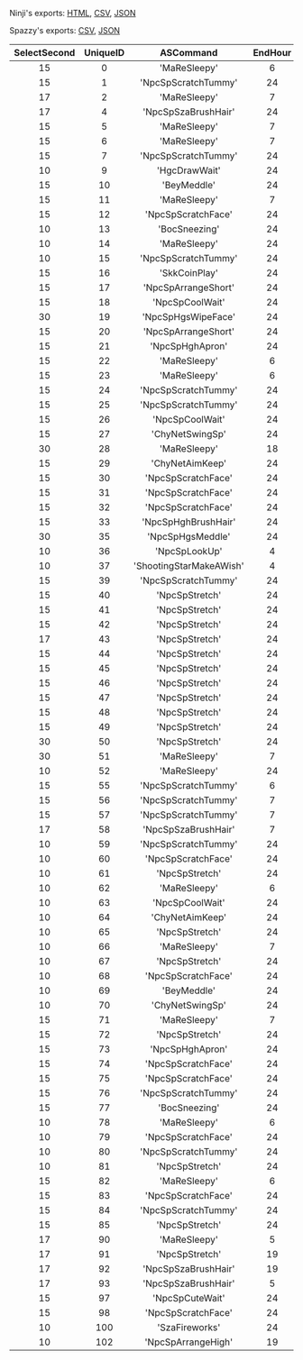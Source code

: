 Ninji's exports: [HTML](https://wuffs.org/acnh/bcsv_140/html/NpcSpServiceMotionRandom.html), [CSV](https://wuffs.org/acnh/bcsv_140/csv/NpcSpServiceMotionRandom.csv), [JSON](https://wuffs.org/acnh/bcsv_140/json/NpcSpServiceMotionRandom.json)

Spazzy's exports: [CSV](https://github.com/McSpazzy/acnh-csv/blob/master/NpcSpServiceMotionRandom.csv), [JSON](https://github.com/McSpazzy/acnh-json/blob/master/NpcSpServiceMotionRandom.json)

| SelectSecond | UniqueID | ASCommand | EndHour | Label | SelectRate | StartHour | Type |
|:--:|:--:|:--:|:--:|:--:|:--:|:--:|:--:|
| 15 | 0 | 'MaReSleepy' | 6 | 'rco' | 20 | 21 | 0 | 
| 15 | 1 | 'NpcSpScratchTummy' | 24 | 'rco' | 50 | 0 | 0 | 
| 17 | 2 | 'MaReSleepy' | 7 | 'sza' | 20 | 20 | 8 | 
| 17 | 4 | 'NpcSpSzaBrushHair' | 24 | 'sza' | 30 | 0 | 8 | 
| 15 | 5 | 'MaReSleepy' | 7 | 'dod' | 20 | 22 | 4 | 
| 15 | 6 | 'MaReSleepy' | 7 | 'doc' | 20 | 22 | 5 | 
| 15 | 7 | 'NpcSpScratchTummy' | 24 | 'doc' | 50 | 0 | 5 | 
| 10 | 9 | 'HgcDrawWait' | 24 | 'hgc' | 80 | 0 | 1 | 
| 15 | 10 | 'BeyMeddle' | 24 | 'bey' | 50 | 0 | 7 | 
| 15 | 11 | 'MaReSleepy' | 7 | 'bey' | 20 | 19 | 7 | 
| 15 | 12 | 'NpcSpScratchFace' | 24 | 'bey' | 50 | 0 | 7 | 
| 10 | 13 | 'BocSneezing' | 24 | 'boc' | 80 | 0 | 0 | 
| 10 | 14 | 'MaReSleepy' | 24 | 'cml' | 80 | 0 | 0 | 
| 10 | 15 | 'NpcSpScratchTummy' | 24 | 'cml' | 80 | 0 | 0 | 
| 15 | 16 | 'SkkCoinPlay' | 24 | 'skk' | 50 | 0 | 1 | 
| 15 | 17 | 'NpcSpArrangeShort' | 24 | 'skk' | 50 | 0 | 1 | 
| 15 | 18 | 'NpcSpCoolWait' | 24 | 'skk' | 50 | 0 | 1 | 
| 30 | 19 | 'NpcSpHgsWipeFace' | 24 | 'hgs' | 70 | 0 | 3 | 
| 15 | 20 | 'NpcSpArrangeShort' | 24 | 'hgh' | 50 | 0 | 1 | 
| 15 | 21 | 'NpcSpHghApron' | 24 | 'hgh' | 50 | 0 | 0 | 
| 15 | 22 | 'MaReSleepy' | 6 | 'rcm' | 20 | 20 | 0 | 
| 15 | 23 | 'MaReSleepy' | 6 | 'rct' | 20 | 20 | 8 | 
| 15 | 24 | 'NpcSpScratchTummy' | 24 | 'rcm' | 50 | 0 | 0 | 
| 15 | 25 | 'NpcSpScratchTummy' | 24 | 'rct' | 50 | 0 | 8 | 
| 15 | 26 | 'NpcSpCoolWait' | 24 | 'chy' | 50 | 0 | 7 | 
| 15 | 27 | 'ChyNetSwingSp' | 24 | 'chy' | 50 | 0 | 7 | 
| 30 | 28 | 'MaReSleepy' | 18 | 'owl' | 20 | 5 | 2 | 
| 15 | 29 | 'ChyNetAimKeep' | 24 | 'chy' | 50 | 0 | 7 | 
| 15 | 30 | 'NpcSpScratchFace' | 24 | 'skk' | 50 | 0 | 1 | 
| 15 | 31 | 'NpcSpScratchFace' | 24 | 'rct' | 50 | 0 | 8 | 
| 15 | 32 | 'NpcSpScratchFace' | 24 | 'rcm' | 50 | 0 | 0 | 
| 15 | 33 | 'NpcSpHghBrushHair' | 24 | 'hgh' | 50 | 0 | 0 | 
| 30 | 35 | 'NpcSpHgsMeddle' | 24 | 'hgs' | 70 | 0 | 3 | 
| 10 | 36 | 'NpcSpLookUp' | 4 | 'ows' | 80 | 19 | 1 | 
| 10 | 37 | 'ShootingStarMakeAWish' | 4 | 'ows' | 80 | 19 | 1 | 
| 15 | 39 | 'NpcSpScratchTummy' | 24 | 'dod' | 50 | 0 | 4 | 
| 15 | 40 | 'NpcSpStretch' | 24 | 'rct' | 10 | 0 | 8 | 
| 15 | 41 | 'NpcSpStretch' | 24 | 'rcm' | 10 | 0 | 0 | 
| 15 | 42 | 'NpcSpStretch' | 24 | 'rco' | 10 | 0 | 0 | 
| 17 | 43 | 'NpcSpStretch' | 24 | 'sza' | 10 | 0 | 8 | 
| 15 | 44 | 'NpcSpStretch' | 24 | 'chy' | 10 | 0 | 7 | 
| 15 | 45 | 'NpcSpStretch' | 24 | 'skk' | 10 | 0 | 1 | 
| 15 | 46 | 'NpcSpStretch' | 24 | 'dod' | 10 | 0 | 4 | 
| 15 | 47 | 'NpcSpStretch' | 24 | 'doc' | 10 | 0 | 5 | 
| 15 | 48 | 'NpcSpStretch' | 24 | 'hgh' | 10 | 0 | 1 | 
| 15 | 49 | 'NpcSpStretch' | 24 | 'bey' | 10 | 0 | 7 | 
| 30 | 50 | 'NpcSpStretch' | 24 | 'spn' | 20 | 0 | 0 | 
| 30 | 51 | 'MaReSleepy' | 7 | 'spn' | 20 | 21 | 0 | 
| 10 | 52 | 'MaReSleepy' | 24 | 'boc' | 80 | 0 | 0 | 
| 15 | 55 | 'NpcSpScratchTummy' | 6 | 'rco' | 50 | 21 | 0 | 
| 15 | 56 | 'NpcSpScratchTummy' | 7 | 'doc' | 50 | 22 | 5 | 
| 15 | 57 | 'NpcSpScratchTummy' | 7 | 'dod' | 50 | 22 | 4 | 
| 17 | 58 | 'NpcSpSzaBrushHair' | 7 | 'sza' | 30 | 20 | 8 | 
| 10 | 59 | 'NpcSpScratchTummy' | 24 | 'rct' | 80 | 0 | 7 | 
| 10 | 60 | 'NpcSpScratchFace' | 24 | 'rct' | 80 | 0 | 7 | 
| 10 | 61 | 'NpcSpStretch' | 24 | 'rct' | 10 | 0 | 7 | 
| 10 | 62 | 'MaReSleepy' | 6 | 'rct' | 80 | 20 | 7 | 
| 10 | 63 | 'NpcSpCoolWait' | 24 | 'chy' | 80 | 0 | 1 | 
| 10 | 64 | 'ChyNetAimKeep' | 24 | 'chy' | 80 | 0 | 1 | 
| 10 | 65 | 'NpcSpStretch' | 24 | 'chy' | 10 | 0 | 1 | 
| 10 | 66 | 'MaReSleepy' | 7 | 'bey' | 80 | 19 | 1 | 
| 10 | 67 | 'NpcSpStretch' | 24 | 'bey' | 10 | 0 | 1 | 
| 10 | 68 | 'NpcSpScratchFace' | 24 | 'bey' | 80 | 0 | 1 | 
| 10 | 69 | 'BeyMeddle' | 24 | 'bey' | 80 | 0 | 1 | 
| 10 | 70 | 'ChyNetSwingSp' | 24 | 'chy' | 80 | 0 | 1 | 
| 15 | 71 | 'MaReSleepy' | 7 | 'slo' | 50 | 21 | 1 | 
| 15 | 72 | 'NpcSpStretch' | 24 | 'slo' | 10 | 0 | 1 | 
| 15 | 73 | 'NpcSpHghApron' | 24 | 'slo' | 50 | 0 | 1 | 
| 15 | 74 | 'NpcSpScratchFace' | 24 | 'slo' | 50 | 0 | 1 | 
| 15 | 75 | 'NpcSpScratchFace' | 24 | 'fox' | 50 | 0 | 8 | 
| 15 | 76 | 'NpcSpScratchTummy' | 24 | 'fox' | 50 | 0 | 8 | 
| 15 | 77 | 'BocSneezing' | 24 | 'fox' | 50 | 0 | 8 | 
| 10 | 78 | 'MaReSleepy' | 6 | 'fox' | 80 | 24 | 1 | 
| 10 | 79 | 'NpcSpScratchFace' | 24 | 'fox' | 80 | 0 | 1 | 
| 10 | 80 | 'NpcSpScratchTummy' | 24 | 'fox' | 80 | 0 | 1 | 
| 10 | 81 | 'NpcSpStretch' | 24 | 'fox' | 10 | 0 | 1 | 
| 15 | 82 | 'MaReSleepy' | 6 | 'fox' | 10 | 24 | 8 | 
| 15 | 83 | 'NpcSpScratchFace' | 24 | 'fox' | 50 | 0 | 9 | 
| 15 | 84 | 'NpcSpScratchTummy' | 24 | 'fox' | 50 | 0 | 9 | 
| 15 | 85 | 'NpcSpStretch' | 24 | 'fox' | 10 | 19 | 9 | 
| 17 | 90 | 'MaReSleepy' | 5 | 'sza' | 20 | 0 | 9 | 
| 17 | 91 | 'NpcSpStretch' | 19 | 'sza' | 10 | 0 | 9 | 
| 17 | 92 | 'NpcSpSzaBrushHair' | 19 | 'sza' | 30 | 0 | 9 | 
| 17 | 93 | 'NpcSpSzaBrushHair' | 5 | 'sza' | 30 | 0 | 9 | 
| 15 | 97 | 'NpcSpCuteWait' | 24 | 'tap' | 50 | 0 | 0 | 
| 15 | 98 | 'NpcSpScratchFace' | 24 | 'tap' | 50 | 0 | 0 | 
| 10 | 100 | 'SzaFireworks' | 24 | 'sza' | 80 | 19 | 9 | 
| 10 | 102 | 'NpcSpArrangeHigh' | 19 | 'fox' | 90 | 0 | 9 | 
